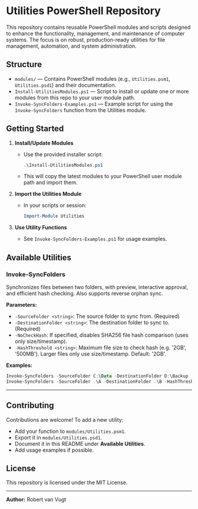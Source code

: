 # Utilities PowerShell Repository

This repository contains reusable PowerShell modules and scripts designed to enhance the functionality, management, and maintenance of computer systems. The focus is on robust, production-ready utilities for file management, automation, and system administration.

## Structure

- `modules/` — Contains PowerShell modules (e.g., `Utilities.psm1`, `Utilities.psd1`) and their documentation.
- `Install-UtilitiesModules.ps1` — Script to install or update one or more modules from this repo to your user module path.
- `Invoke-SyncFolders-Examples.ps1` — Example script for using the `Invoke-SyncFolders` function from the Utilities module.

## Getting Started

1. **Install/Update Modules**

   - Use the provided installer script:

     ```powershell
     .\Install-UtilitiesModules.ps1
     ```

   - This will copy the latest modules to your PowerShell user module path and import them.

2. **Import the Utilities Module**

   - In your scripts or session:

     ```powershell
     Import-Module Utilities
     ```

3. **Use Utility Functions**
   - See `Invoke-SyncFolders-Examples.ps1` for usage examples.

## Available Utilities

### Invoke-SyncFolders

Synchronizes files between two folders, with preview, interactive approval, and efficient hash checking. Also supports reverse orphan sync.

**Parameters:**

- `-SourceFolder <string>`: The source folder to sync from. (Required)
- `-DestinationFolder <string>`: The destination folder to sync to. (Required)
- `-NoCheckHash`: If specified, disables SHA256 file hash comparison (uses only size/timestamp).
- `-HashThreshold <string>`: Maximum file size to check hash (e.g. '2GB', '500MB'). Larger files only use size/timestamp. Default: '2GB'.

**Examples:**

```powershell
Invoke-SyncFolders -SourceFolder C:\Data -DestinationFolder D:\Backup
Invoke-SyncFolders -SourceFolder .\A -DestinationFolder .\B -HashThreshold 500MB
```

---

## Contributing

Contributions are welcome! To add a new utility:

- Add your function to `modules/Utilities.psm1`.
- Export it in `modules/Utilities.psd1`.
- Document it in this README under **Available Utilities**.
- Add usage examples if possible.

## License

This repository is licensed under the MIT License.

---

**Author:** Robert van Vugt
